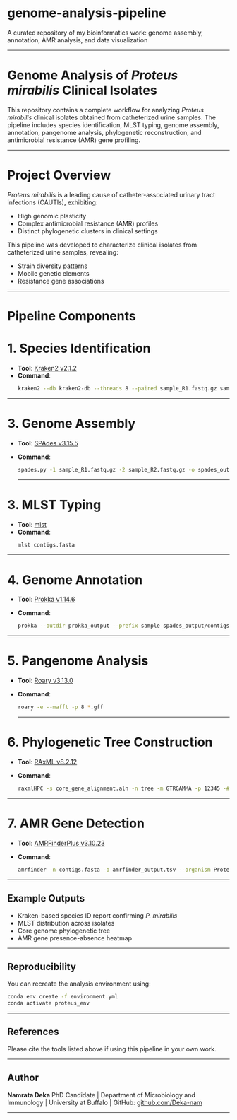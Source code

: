 # genome-analysis-pipeline
A curated repository of my bioinformatics work: genome assembly, annotation, AMR analysis, and data visualization

---
# Genome Analysis of *Proteus mirabilis* Clinical Isolates

This repository contains a complete workflow for analyzing *Proteus mirabilis* clinical isolates obtained from catheterized urine samples. The pipeline includes species identification, MLST typing, genome assembly, annotation, pangenome analysis, phylogenetic reconstruction, and antimicrobial resistance (AMR) gene profiling.

---

# Project Overview

*Proteus mirabilis* is a leading cause of catheter-associated urinary tract infections (CAUTIs), exhibiting:
- High genomic plasticity
- Complex antimicrobial resistance (AMR) profiles
- Distinct phylogenetic clusters in clinical settings

This pipeline was developed to characterize clinical isolates from catheterized urine samples, revealing:
- Strain diversity patterns
- Mobile genetic elements
- Resistance gene associations

---

# Pipeline Components

# 1. **Species Identification**
- **Tool**: [Kraken2 v2.1.2](https://ccb.jhu.edu/software/kraken2/)
- **Command**:
  ```bash
  kraken2 --db kraken2-db --threads 8 --paired sample_R1.fastq.gz sample_R2.fastq.gz --report kraken_report.txt --output kraken_output.txt
  ```
---

# 3. **Genome Assembly**
- **Tool**: [SPAdes v3.15.5](https://cab.spbu.ru/software/spades/)
- **Command**:

  ```bash
  spades.py -1 sample_R1.fastq.gz -2 sample_R2.fastq.gz -o spades_output
  ```
  ---

# 3. **MLST Typing**
- **Tool**: [mlst](https://github.com/tseemann/mlst)
- **Command**:
  ```bash
  mlst contigs.fasta
  ```
---

# 4. **Genome Annotation**

- **Tool**: [Prokka v1.14.6](https://github.com/tseemann/prokka)
- **Command**:

  ```bash
  prokka --outdir prokka_output --prefix sample spades_output/contigs.fasta
  ```
---

# 5. **Pangenome Analysis**

- **Tool**: [Roary v3.13.0](https://sanger-pathogens.github.io/Roary/)
- **Command**:

  ```bash
  roary -e --mafft -p 8 *.gff
  ```
  
  ---
 
# 6. **Phylogenetic Tree Construction**
- **Tool**: [RAxML v8.2.12](https://cme.h-its.org/exelixis/web/software/raxml/)
- **Command**:

  ```bash
  raxmlHPC -s core_gene_alignment.aln -n tree -m GTRGAMMA -p 12345 -# 100
  ```
 ---
 
# 7. **AMR Gene Detection**

- **Tool**: [AMRFinderPlus v3.10.23](https://github.com/ncbi/amr)
- **Command**:

  ```bash
  amrfinder -n contigs.fasta -o amrfinder_output.tsv --organism Proteus_mirabilis
  ```
  
---

##  Example Outputs

- Kraken-based species ID report confirming *P. mirabilis*
- MLST distribution across isolates
- Core genome phylogenetic tree
- AMR gene presence-absence heatmap

---

## Reproducibility

You can recreate the analysis environment using:

```bash
conda env create -f environment.yml
conda activate proteus_env
```

---

## References

Please cite the tools listed above if using this pipeline in your own work.

---

## Author

**Namrata Deka**
PhD Candidate | Department of Microbiology and Immunology |
University at Buffalo |
GitHub: [github.com/Deka-nam](https://github.com/Deka-nam)


---

